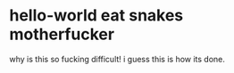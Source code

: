 # hello-world eat snakes motherfucker

why is this so fucking difficult!
i
guess
this
is
how
its
done.
